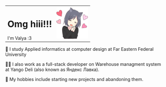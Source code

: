 <table>
  <tr>
    <td>
      <h1>Omg hiii!!!</h1>
      I'm Valya :3
    </td>
    <td>
      <img src="./me.webp" style="width: 100px; height: 100px;">
    </td>
  </tr>
</table>


📝 I study Applied informatics at computer design at Far Eastern Federal University 

👩‍💻 I also work as a full-stack developer on Warehouse managment system at Yango Deli (also known as Яндекс Лавка).

💖 My hobbies include starting new projects and abandoning them.
